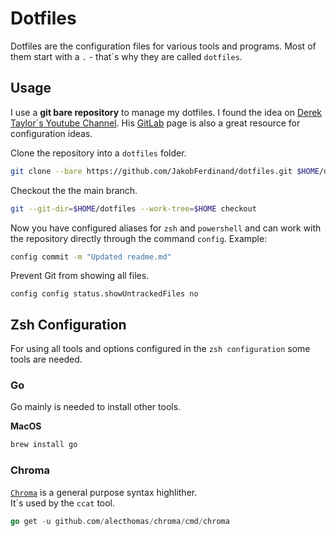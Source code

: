 # Dotfiles

Dotfiles are the configuration files for various tools and programs.
Most of them start with a `.` - that´s why they are called `dotfiles`.

## Usage

I use a **git bare repository** to manage my dotfiles.
I found the idea on [Derek Taylor´s Youtube Channel](https://www.youtube.com/watch?v=tBoLDpTWVOM&t=905s). His [GitLab](https://gitlab.com/dwt1/dotfiles) page is also a great resource for configuration ideas.

Clone the repository into a `dotfiles` folder.
```sh
git clone --bare https://github.com/JakobFerdinand/dotfiles.git $HOME/dotfiles
```

Checkout the the main branch.
```sh
git --git-dir=$HOME/dotfiles --work-tree=$HOME checkout
```

Now you have configured aliases for `zsh` and `powershell` and can work with the repository directly through the command `config`.
Example:
```sh
config commit -m "Updated readme.md"
```

Prevent Git from showing all files.
```
config config status.showUntrackedFiles no
```

## Zsh Configuration

For using all tools and options configured in the `zsh configuration` some tools are needed.

### Go
Go mainly is needed to install other tools.

**MacOS**
```bash
brew install go
```

### Chroma
[`Chroma`](https://github.com/alecthomas/chroma) is a general purpose syntax highlither.  
It´s used by the `ccat` tool.
```go
go get -u github.com/alecthomas/chroma/cmd/chroma
```
